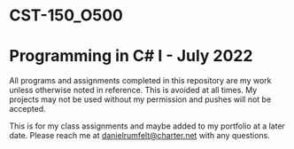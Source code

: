 # CST-150_O500
# Programming in C# I - July 2022

All programs and assignments completed in this repository are my work unless otherwise noted in reference. This is avoided at all times. My projects may not be used without my permission and pushes will not be accepted.

This is for my class assignments and maybe added to my portfolio at a later date.
Please reach me at danielrumfelt@charter.net with any questions.
